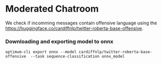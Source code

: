 # Moderated Chatroom

We check if incomming messages contain offensive language using the https://huggingface.co/cardiffnlp/twitter-roberta-base-offensive.

### Downloading and exporting model to onnx

```
optimum-cli export onnx --model cardiffnlp/twitter-roberta-base-offensive  --task sequence-classification onnx_model
```
